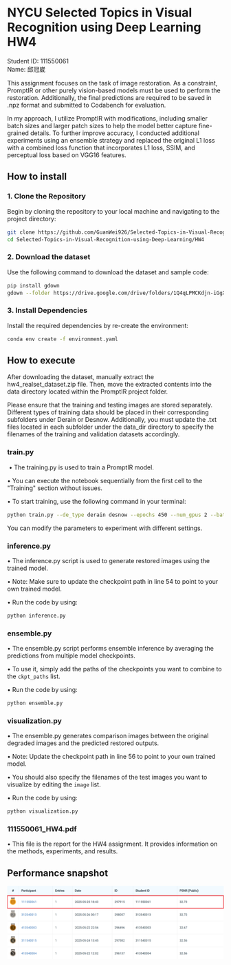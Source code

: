 # NYCU Selected Topics in Visual Recognition using Deep Learning HW4
Student ID: 111550061   
Name: 邱冠崴

This assignment focuses on the task of image restoration. As a constraint, PromptIR or other purely vision-based models must be used to perform the restoration. Additionally, the final predictions are required to be saved in .npz format and submitted to Codabench for evaluation.

In my approach, I utilize PromptIR with modifications, including smaller batch sizes and larger patch sizes to help the model better capture fine-grained details. To further improve accuracy, I conducted additional experiments using an ensemble strategy and replaced the original L1 loss with a combined loss function that incorporates L1 loss, SSIM, and perceptual loss based on VGG16 features.


## How to install
### 1. Clone the Repository 
Begin by cloning the repository to your local machine and navigating to the project directory:  
```bash 
git clone https://github.com/GuanWei926/Selected-Topics-in-Visual-Recognition-using-Deep-Learning.git   
cd Selected-Topics-in-Visual-Recognition-using-Deep-Learning/HW4
```

### 2. Download the dataset 
Use the following command to download the dataset and sample code:  
```bash 
pip install gdown
gdown --folder https://drive.google.com/drive/folders/1Q4qLPMCKdjn-iGgXV_8wujDmvDpSI1ul 
```

### 3. Install Dependencies  
Install the required dependencies by re-create the environment:    
```bash 
conda env create -f environment.yaml 
```

## How to execute
After downloading the dataset, manually extract the hw4_realset_dataset.zip file. Then, move the extracted contents into the data directory located within the PromptIR project folder.

Please ensure that the training and testing images are stored separately. Different types of training data should be placed in their corresponding subfolders under Derain or Desnow. Additionally, you must update the .txt files located in each subfolder under the data_dir directory to specify the filenames of the training and validation datasets accordingly.

### train.py
&nbsp;•   The training.py is used to train a PromptIR model.  

•   You can execute the notebook sequentially from the first cell to the "Training" section without issues.  

•   To start training, use the following command in your terminal:
```bash 
python train.py --de_type derain desnow --epochs 450 --num_gpus 2 --batch_size 2 --lr 2e-4 --patch_size 224 
```
You can modify the parameters to experiment with different settings.

### inference.py
•   The inference.py script is used to generate restored images using the trained model.

•   Note: Make sure to update the checkpoint path in line 54 to point to your own trained model.

•   Run the code by using:
```bash 
python inference.py
```

### ensemble.py
•   The ensemble.py script performs ensemble inference by averaging the predictions from multiple model checkpoints.

•   To use it, simply add the paths of the checkpoints you want to combine to the `ckpt_paths` list.

•   Run the code by using:
```bash 
python ensemble.py
```

### visualization.py
•   The ensemble.py generates comparison images between the original degraded images and the predicted restored outputs.

•   Note: Update the checkpoint path in line 56 to point to your own trained model.

•   You should also specify the filenames of the test images you want to visualize by editing the `image` list.

•   Run the code by using:
```bash 
python visualization.py
```

### 111550061_HW4.pdf
•  This file is the report for the HW4 assignment. It provides information on the methods, experiments, and results.

## Performance snapshot
![alt text](image.png)
